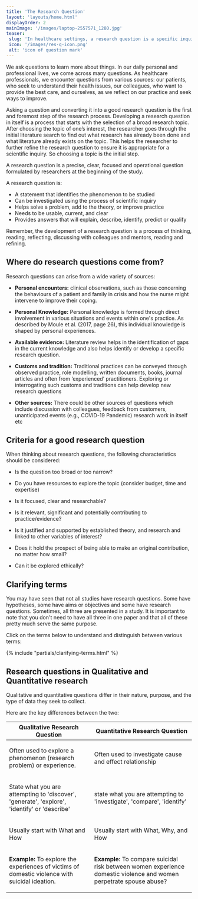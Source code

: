 ```yaml
---
title: 'The Research Question'
layout: 'layouts/home.html'
displayOrder: 2
mainImage: '/images/laptop-2557571_1280.jpg'
teaser: 
 slug: 'In healthcare settings, a research question is a specific inquiry and often develops from practice to which research seeks to provide an answer.'
 icon: '/images/res-q-icon.png'
 alt: 'icon of question mark'
---
```


We ask questions to learn more about things. In our daily personal and professional lives, we come across many questions. As healthcare professionals, we encounter questions from various sources: our patients, who seek to understand their health issues, our colleagues, who want to provide the best care, and ourselves, as we reflect on our practice and seek ways to improve.

Asking a question and converting it into a good research question is the first and foremost step of the research process. Developing a research question in itself is a process that starts with the selection of a broad research topic. After choosing the topic of one’s interest, the researcher goes through the initial literature search to find out what research has already been done and what literature already exists on the topic. This helps the researcher to further refine the research question to ensure it is appropriate for a scientific inquiry. So choosing a topic is the initial step.

<div class="w3-panel w3-teal">
<p>A research question is a precise, clear, focused and operational question formulated by researchers at the beginning of the study.</p>

<p>A research question is:</p>
<ul>

<li>A statement that identifies the phenomenon to be studied</li>

<li>Can be investigated using the process of scientific inquiry</li>

<li>Helps solve a problem, add to the theory, or improve practice</li>

<li>Needs to be usable, current, and clear</li>

<li>Provides answers that will explain, describe, identify, predict or qualify</li>

</ul>
</div>


Remember, the development of a research question is a process of thinking, reading, reflecting, discussing with colleagues and mentors, reading and refining.

## Where do research questions come from?

Research questions can arise from a wide variety of sources:

- **Personal encounters:** clinical observations, such as those concerning the behaviours of a patient and family in crisis and how the nurse might intervene to improve their coping.

- **Personal Knowledge:** Personal knowledge is formed through direct involvement in various situations and events within one's practice. As described by Moule et al. (2017, page 26), this individual knowledge is shaped by personal experiences.

- **Available evidence:**  Literature review helps in the identification of gaps in the current knowledge and also helps identify or develop a specific research question. 

- **Customs and tradition:** Traditional practices can be conveyed through observed practice, role modelling, written documents, books, journal articles and often from ‘experienced’ practitioners. Exploring or interrogating such customs and traditions can help develop new research questions

- **Other sources:** There could be other sources of questions which include discussion with colleagues, feedback from customers, unanticipated events (e.g., COVID-19 Pandemic) research work in itself etc

## Criteria for a good research question

When thinking about research questions, the following characteristics should be considered:

- Is the question too broad or too narrow?

- Do you have resources to explore the topic (consider budget, time and expertise)

- Is it focused, clear and researchable?

- Is it relevant, significant and potentially contributing to practice/evidence?

- Is it justified and supported by established theory, and research and linked to other variables of interest?

- Does it hold the prospect of being able to make an original contribution, no matter how small?

- Can it be explored ethically?

## Clarifying terms 

You may have seen that not all studies have research questions. Some have hypotheses, some have aims or objectives and some have research questions. Sometimes, all three are presented in a study. It is important to note that you don't need to have all three in one paper and that all of these pretty much serve the same purpose. 

Click on the terms below to understand and distinguish between various terms:

{% include "partials/clarifying-terms.html" %}

## Research questions in Qualitative and Quantitative research 

Qualitative and quantitative questions differ in their nature, purpose, and the type of data they seek to collect. 

Here are the key differences between the two:

<table class="w3-table-all">
  <thead>
    <tr class="w3-dark-grey">
      <th scope="col">Qualitative Research Question</th>
      <th scope="col">Quantitative Research Question

</th>
    </tr>
  </thead>
  <tbody>
    <tr>
           <td><p>Often used to explore a phenomenon (research problem) or experience.</p></td>
      <td><p>Often used to investigate cause and effect relationship</p></td>
    </tr>
    <tr>
          <td><p>State what you are attempting to 'discover', 'generate', 'explore', 'identify' or 'describe'</p></td>
      <td><p>state what you are attempting to 'investigate', 'compare', 'identify'</p></td>
    </tr>
    <tr>
      <td><p>Usually start with What and How</p></td>
      <td><p>Usually start with What, Why, and How </p></td>
    </tr>
        <tr>
      <td><p><strong>Example:</strong> To explore the experiences of victims of domestic violence with suicidal ideation. </p></td>
      <td><p><strong>Example:</strong> To compare suicidal risk between women experience domestic violence and women perpetrate spouse abuse?</p></td>
    </tr>
  </tbody>
</table>
<br>